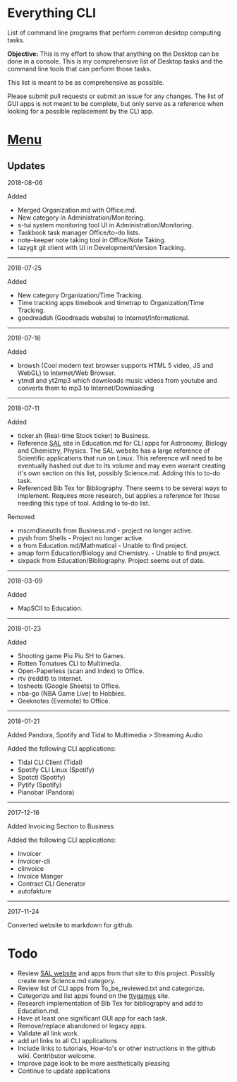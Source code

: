 # Everything CLI
List of command line programs that perform common desktop computing tasks. 

**Objective:** This is my effort to show that anything on the Desktop can be
done in a console. This is my comprehensive list of Desktop tasks and the
command line tools that can perform those tasks.

This list is meant to be as comprehensive as possible. 

Please submit pull requests or submit an issue for any changes. The list of GUI
apps is not meant to be complete, but only serve as a reference when looking
for a possible replacement by the CLI app. 

# [Menu](menu.md)

## Updates

2018-08-06

Added

* Merged Organization.md with Office.md.
* New category in Administration/Monitoring.
* s-tui system monitoring tool UI in Administration/Monitoring.
* Taskbook task manager Office/to-do lists.
* note-keeper note taking tool in Office/Note Taking. 
* lazygit git client with UI in Development/Version Tracking.

---

2018-07-25

Added

* New category Organization/Time Tracking.
* Time tracking apps timebook and timetrap to Organization/Time Tracking.
* goodreadsh (Goodreads website) to Internet/Informational.

---

2018-07-16

Added

* browsh (Cool modern text browser supports HTML 5 video, JS and WebGL) to Internet/Web Browser.
* ytmdl and yt2mp3 which downloads music videos from youtube and converts them to mp3 to Internet/Downloading

---

2018-07-11

Added

* ticker.sh (Real-time Stock ticker) to Business. 
* Reference [SAL](http://sai.msu.su/sal/) site in Education.md for CLI apps for Astronomy, Biology and Chemistry, Physics. The SAL website has a large reference of Scientific applications that run on Linux. This reference will need to be eventually hashed out due to its volume and may even warrant creating it's own section on this list, possibly Science.md. Adding this to to-do task.
* Referenced Bib Tex for Bibliography. There seems to be several ways to implement. Requires more research, but applies a reference for those needing this type of tool. Adding to to-do list.

Removed

* mscmdlineutils from Business.md - project no longer active. 
* pysh from Shells - Project no longer active.
* e from Education.md/Mathmatical - Unable to find project.
* amap form Education/Biology and Chemistry. - Unable to find project.
* sixpack from Education/Bibliography. Project seems out of date.

---

2018-03-09

Added

* MapSCII to Education.

---

2018-01-23

Added 

* Shooting game Piu Piu SH to Games.
* Rotten Tomatoes CLI to Multimedia.
* Open-Paperless (scan and index) to Office.
* rtv (reddit) to Internet.
* tosheets (Google Sheets) to Office.
* nba-go (NBA Game Live) to Hobbies.
* Geeknotes (Evernote) to Office. 

---

2018-01-21

Added Pandora, Spotify and Tidal to Multimedia > Streaming Audio

Added the following CLI applications:

* Tidal CLI Client  (Tidal)
* Spotify CLI Linux (Spotify)
* Spotctl (Spotify)
* Pytify (Spotify)
* Pianobar (Pandora)

---

2017-12-16

Added Invoicing Section to Business

Added the following CLI applications:

* Invoicer
* Invoicer-cli
* clinvoice
* Invoice Manger
* Contract CLI Generator
* autofakture

---

2017-11-24

Converted website to markdown for github.


# Todo

  * Review [SAL website](http://sai.msu.su/sal/) and apps from that site to this project. Possibly create new Science.md category.
  * Review list of CLI apps from To_be_reviewed.txt and categorize.
  * Categorize and list apps found on the [ttygames](https://ttygames.wordpress.com/) site.
  * Research implementation of Bib Tex for bibliography and add to Education.md.
  * Have at least one significant GUI app for each task.
  * Remove/replace abandoned or legacy apps.
  * Validate all link work.
  * add url links to all CLI applications
  * Include links to tutorials, How-to's or other instructions in the github wiki. Contributor welcome.
  * Improve page look to be more aesthetically pleasing
  * Continue to update applications



